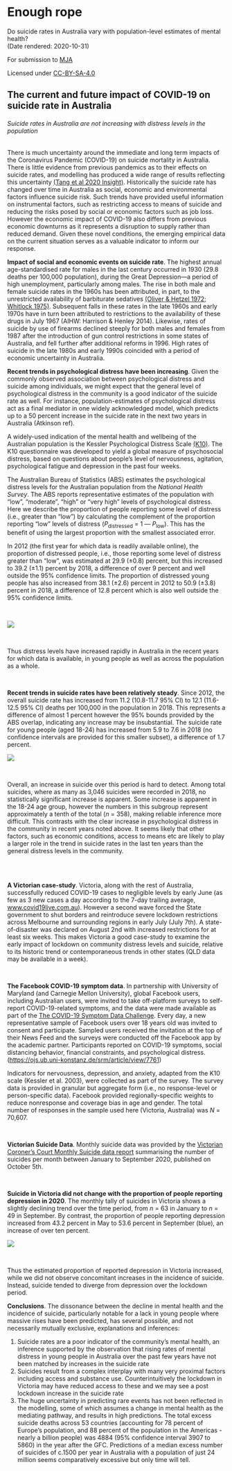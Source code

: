 Enough rope
================

Do suicide rates in Australia vary with population-level estimates of
mental health?  
(Date rendered: 2020-10-31)

For submission to
[MJA](https://www.mja.com.au/journal/mja-instructions-authors-types-articles-published-mja#Perspectives)

Licensed under
[CC-BY-SA-4.0](https://creativecommons.org/licenses/by-sa/4.0/)

## The current and future impact of COVID-19 on suicide rate in Australia

###### Suicide rates in Australia are not increasing with distress levels in the population

There is much uncertainty around the immediate and long term impacts of
the Coronavirus Pandemic (COVID-19) on suicide mortality in Australia.
There is little evidence from previous pandemics as to their effects on
suicide rates, and modelling has produced a wide range of results
reflecting this uncertainty [(Tang et al 2020
Insight)](https://insightplus.mja.com.au/2020/29/covid-19-and-suicide-variation-and-response/).
Historically the suicide rate has changed over time in Australia as
social, economic and environmental factors influence suicide risk. Such
trends have provided useful information on instrumental factors, such as
restricting access to means of suicide and reducing the risks posed by
social or economic factors such as job loss. However the economic impact
of COVID-19 also differs from previous economic downturns as it
represents a disruption to supply rather than reduced demand. Given
these novel conditions, the emerging empirical data on the current
situation serves as a valuable indicator to inform our response.

**Impact of social and economic events on suicide rate**. The highest
annual age-standardised rate for males in the last century occurred in
1930 (29.8 deaths per 100,000 population), during the Great Depression—a
period of high unemployment, particularly among males. The rise in both
male and female suicide rates in the 1960s has been attributed, in part,
to the unrestricted availability of barbiturate sedatives [(Oliver &
Hetzel 1972;
Whitlock 1975)](https://www.aihw.gov.au/suicide-self-harm-monitoring/data/deaths-by-suicide-in-australia/suicide-deaths-over-time).
Subsequent falls in these rates in the late 1960s and early 1970s have
in turn been attributed to restrictions to the availability of these
drugs in July 1967 (AIHW: Harrison & Henley 2014). Likewise, rates of
suicide by use of firearms declined steeply for both males and females
from 1987 after the introduction of gun control restrictions in some
states of Australia, and fell further after additional reforms in 1996.
High rates of suicide in the late 1980s and early 1990s coincided with a
period of economic uncertainty in Australia.

**Recent trends in psychological distress have been increasing**. Given
the commonly observed association between psychological distress and
suicide among individuals, we might expect that the general level of
psychological distress in the community is a good indicator of the
suicide rate as well. For instance, population-estimates of
psychological distress act as a final mediator in one widely
acknowledged model, which predicts up to a 50 percent increase in the
suicide rate in the next two years in Australia (Atkinson ref).

A widely-used indication of the mental health and wellbeing of the
Australian population is the Kessler Psychological Distress Scale
[(K10)](https://www.amhocn.org/sites/default/files/publication_files/kessler_10_manual.pdf).
The K10 questionnaire was developed to yield a global measure of
psychosocial distress, based on questions about people’s level of
nervousness, agitation, psychological fatigue and depression in the past
four weeks.

The Australian Bureau of Statistics (ABS) estimates the psychological
distress levels for the Australian population from the *National Health
Survey*. The ABS reports representative estimates of the population with
“low”, “moderate”, “high” or “very high” levels of psychological
distress. Here we describe the proportion of people reporting some level
of distress (i.e., greater than “low”) by calculating the complement of
the proportion reporting “low” levels of distress
(*P*<sub>distressed</sub> = 1 — *P*<sub>low</sub>). This has the benefit
of using the largest proportion with the smallest associated error.

In 2012 (the first year for which data is readily available online), the
proportion of distressed people, i.e., those reporting some level of
distress greater than “low”, was estimated at 29.9 (±0.8) percent, but
this increased to 39.2 (±1.1) percent by 2018, a difference of over 9
percent and well outside the 95% confidence limits. The proportion of
distressed young people has also increased from 38.1 (±2.6) percent in
2012 to 50.9 (±3.8) percent in 2018, a difference of 12.8 percent which
is also well outside the 95% confidence limits.

<br>

![](results/plot_distress-1.png)<!-- -->

<br>

Thus distress levels have increased rapidly in Australia in the recent
years for which data is available, in young people as well as across the
population as a whole.

<br>

**Recent trends in suicide rates have been relatively steady**. Since
2012, the overall suicide rate has increased from 11.2 (10.8-11.7 95%
CI) to 12.1 (11.6-12.5 95% CI) deaths per 100,000 in the population in
2018. This represents a difference of almost 1 percent however the 95%
bounds provided by the ABS overlap, indicating any increase may be
insubstantial. The suicide rate for young people (aged 18-24) has
increased from 5.9 to 7.6 in 2018 (no confidence intervals are provided
for this smaller subset), a difference of 1.7 percent.

![](results/plot_suicides-1.png)<!-- -->

<br>

Overall, an increase in suicide over this period is hard to detect.
Among total suicides, where as many as 3,046 suicides were recorded in
2018, no statistically significant increase is apparent. Some increase
is apparent in the 18-24 age group, however the numbers in this subgroup
represent approximately a tenth of the total (*n* = 358), making
reliable inference more difficult. This contrasts with the clear
increase in psychological distress in the community in recent years
noted above. It seems likely that other factors, such as economic
conditions, access to means etc are likely to play a larger role in the
trend in suicide rates in the last ten years than the general distress
levels in the community.

<br><br>

**A Victorian case-study**. Victoria, along with the rest of Australia,
successfully reduced COVID-19 cases to negligible levels by early June
(as few as 3 new cases a day according to the 7-day trailing average,
www.covid19live.com.au). However a second wave forced the State
government to shut borders and reintroduce severe lockdown restrictions
across Melbourne and surrounding regions in early July (July 7th). A
state-of-disaster was declared on August 2nd with increased restrictions
for at least six weeks. This makes Victoria a good case-study to examine
the early impact of lockdown on community distress levels and suicide,
relative to its historic trend or contemporaneous trends in other states
(QLD data may be available in a week).

<br>

**The Facebook COVID-19 symptom data**. In partnership with University
of Maryland (and Carnegie Mellon University), global Facebook users,
including Australian users, were invited to take off-platform surveys to
self-report COVID-19-related symptoms, and the data were made available
as part of the [The COVID-19 Symptom Data
Challenge](https://www.symptomchallenge.org). Every day, a new
representative sample of Facebook users over 18 years old was invited to
consent and participate. Sampled users received the invitation at the
top of their News Feed and the surveys were conducted off the Facebook
app by the academic partner. Participants reported on COVID-19 symptoms,
social distancing behavior, financial constraints, and psychological
distress. (<https://ojs.ub.uni-konstanz.de/srm/article/view/7761>)

Indicators for nervousness, depression, and anxiety, adapted from the
K10 scale (Kessler et al. 2003), were collected as part of the survey.
The survey data is provided in granular but aggregate form (i.e., no
response-level or person-specific data). Facebook provided
regionally-specific weights to reduce nonresponse and coverage bias in
age and gender. The total number of responses in the sample used here
(Victoria, Australia) was *N* = 70,607.

<br>

**Victorian Suicide Data**. Monthly suicide data was provided by the
[Victorian Coroner’s Court Monthly Suicide data
report](https://www.coronerscourt.vic.gov.au/sites/default/files/2020-10/Coroners%20Court%20Suicide%20Data%20Report%20-%20Report%202%20-%2005102020.pdf)
summarising the number of suicides per month between January to
September 2020, published on October 5th.

<br>

**Suicide in Victoria did not change with the proportion of people
reporting depression in 2020**. The monthly tally of suicides in
Victoria shows a slightly declining trend over the time period, from *n*
= 63 in January to *n* = 49 in September. By contrast, the proportion of
people reporting depression increased from 43.2 percent in May to 53.6
percent in September (blue), an increase of over ten percent.

![](results/suicide_2-1.png)<!-- -->

<br>

Thus the estimated proportion of reported depression in Victoria
increased, while we did not observe concomitant increases in the
incidence of suicide. Instead, suicide tended to diverge from depression
over the lockdown period.

**Conclusions**. The dissonance between the decline in mental health and
the incidence of suicide, particularly notable for a lack in young
people where massive rises have been predicted, has several possible,
and not necessarily mutually exclusive, explanations and inferences:

1.  Suicide rates are a poor indicator of the community’s mental health,
    an inference supported by the observation that rising rates of
    mental distress in young people in Australia over the past few years
    have not been matched by increases in the suicide rate
2.  Suicides result from a complex interplay with many very proximal
    factors including access and substance use. Counterintuitively the
    lockdown in Victoria may have reduced access to these and we may see
    a post lockdown increase in the suicide rate
3.  The huge uncertainty in predicting rare events has not been
    reflected in the modelling, some of which assumes a change in mental
    health as the mediating pathway, and results in high predictions.
    The total excess suicide deaths across 53 countries (accounting for
    78 percent of Europe’s population, and 88 percent of the population
    in the Americas - nearly a billion people) was 4884 (95% confidence
    interval 3907 to 5860) in the year after the GFC. Predictions of a
    median excess number of suicides of c.1500 per year in Australia
    with a population of just 24 million seems comparatively excessive
    but only time will tell.
